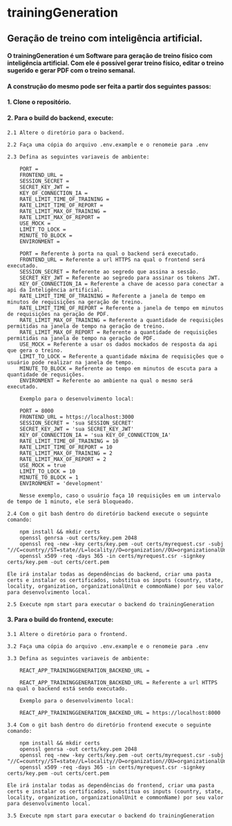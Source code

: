 # trainingGeneration
## Geração de treino com inteligência artificial.
#### O trainingGeneration é um Software para geração de treino físico com inteligência artificial. Com ele é possível gerar treino físico, editar o treino sugerido e gerar PDF com o treino semanal.

#### A construção do mesmo pode ser feita a partir dos seguintes passos:

#### 1. Clone o repositório.

#### 2. Para o build do backend, execute:

    2.1 Altere o diretório para o backend.

    2.2 Faça uma cópia do arquivo .env.example e o renomeie para .env

    2.3 Defina as seguintes variaveis de ambiente:

        PORT =
        FRONTEND_URL =
        SESSION_SECRET =
        SECRET_KEY_JWT =
        KEY_OF_CONNECTION_IA =
        RATE_LIMIT_TIME_OF_TRAINING = 
        RATE_LIMIT_TIME_OF_REPORT = 
        RATE_LIMIT_MAX_OF_TRAINING = 
        RATE_LIMIT_MAX_OF_REPORT = 
        USE_MOCK =
        LIMIT_TO_LOCK =
        MINUTE_TO_BLOCK =
        ENVIRONMENT = 

        PORT = Referente à porta na qual o backend será executado.
        FRONTEND_URL = Referente a url HTTPS na qual o frontend será executado.
        SESSION_SECRET = Referente ao segredo que assina a sessão.
        SECRET_KEY_JWT = Referente ao segredo para assinar os tokens JWT.
        KEY_OF_CONNECTION_IA = Referente a chave de acesso para conectar a api da Inteligência artificial. 
        RATE_LIMIT_TIME_OF_TRAINING = Referente a janela de tempo em minutos de requisições na geração de treino.
        RATE_LIMIT_TIME_OF_REPORT = Referente a janela de tempo em minutos de requisições na geração de PDF.
        RATE_LIMIT_MAX_OF_TRAINING = Referente a quantidade de requisições permitidas na janela de tempo na geração de treino.
        RATE_LIMIT_MAX_OF_REPORT = Referente a quantidade de requisições permitidas na janela de tempo na geração de PDF.
        USE_MOCK = Referente a usar os dados mockados de resposta da api que gera o treino.
        LIMIT_TO_LOCK = Referente a quantidade máxima de requisições que o usuário pode realizar na janela de tempo. 
        MINUTE_TO_BLOCK = Referente ao tempo em minutos de escuta para a quantidade de requsições.
        ENVIRONMENT = Referente ao ambiente na qual o mesmo será executado. 
        
        Exemplo para o desenvolvimento local:

        PORT = 8000
        FRONTEND_URL = https://localhost:3000
        SESSION_SECRET = 'sua SESSION_SECRET'
        SECRET_KEY_JWT = 'sua SECRET_KEY_JWT'
        KEY_OF_CONNECTION_IA = 'sua KEY_OF_CONNECTION_IA'
        RATE_LIMIT_TIME_OF_TRAINING = 10
        RATE_LIMIT_TIME_OF_REPORT = 10
        RATE_LIMIT_MAX_OF_TRAINING = 2
        RATE_LIMIT_MAX_OF_REPORT = 2
        USE_MOCK = true
        LIMIT_TO_LOCK = 10
        MINUTE_TO_BLOCK = 1
        ENVIRONMENT = 'development'

        Nesse exemplo, caso o usuário faça 10 requisições em um intervalo de tempo de 1 minuto, ele será bloqueado.    
    
    2.4 Com o git bash dentro do diretório backend execute o seguinte comando:
            
        npm install && mkdir certs
        openssl genrsa -out certs/key.pem 2048
        openssl req -new -key certs/key.pem -out certs/myrequest.csr -subj "//C=country//ST=state//L=locality//O=organization//OU=organizationalUnit//CN=commonName"
        openssl x509 -req -days 365 -in certs/myrequest.csr -signkey certs/key.pem -out certs/cert.pem

    Ele irá instalar todas as dependências do backend, criar uma pasta certs e instalar os certificados, substitua os inputs (country, state, locality, organization, organizationalUnit e commonName) por seu valor para desenvolvimento local. 
    
    2.5 Execute npm start para executar o backend do trainingGeneration

#### 3. Para o build do frontend, execute:

    3.1 Altere o diretório para o frontend.

    3.2 Faça uma cópia do arquivo .env.example e o renomeie para .env

    3.3 Defina as seguintes variaveis de ambiente:

        REACT_APP_TRAININGGENERATION_BACKEND_URL =

        REACT_APP_TRAININGGENERATION_BACKEND_URL = Referente a url HTTPS na qual o backend está sendo executado.

        Exemplo para o desenvolvimento local:

        REACT_APP_TRAININGGENERATION_BACKEND_URL = https://localhost:8000

    3.4 Com o git bash dentro do diretório frontend execute o seguinte comando:

        npm install && mkdir certs
        openssl genrsa -out certs/key.pem 2048
        openssl req -new -key certs/key.pem -out certs/myrequest.csr -subj "//C=country//ST=state//L=locality//O=organization//OU=organizationalUnit//CN=commonName"
        openssl x509 -req -days 365 -in certs/myrequest.csr -signkey certs/key.pem -out certs/cert.pem

    Ele irá instalar todas as dependências do frontend, criar uma pasta certs e instalar os certificados, substitua os inputs (country, state, locality, organization, organizationalUnit e commonName) por seu valor para desenvolvimento local. 

    3.5 Execute npm start para executar o backend do trainingGeneration
